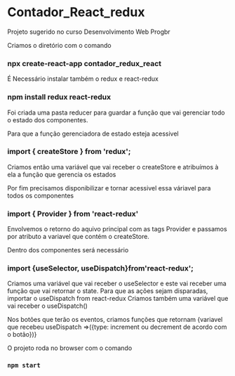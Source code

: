 # Contador_React_redux
Projeto sugerido no curso Desenvolvimento Web Progbr

Criamos o diretório com o comando 
### npx create-react-app contador_redux_react

É Necessário instalar também o redux e react-redux
### npm install redux react-redux

Foi criada uma pasta reducer para guardar a função que vai gerenciar todo o estado dos componentes.

Para que a função gerenciadora de estado esteja acessivel 
### import { createStore } from 'redux';  

Criamos então uma variável que vai receber o createStore e atribuímos à ela a função que gerencia os estados

Por fim precisamos disponibilizar e tornar acessivel essa váriavel para todos os componentes
### import { Provider } from 'react-redux'

Envolvemos o retorno do aquivo principal com as tags Provider e passamos por atributo a variavel que contém o createStore.

Dentro dos componentes será necessário
### import {useSelector, useDispatch}from'react-redux';

Criamos uma variável que vai receber o useSelector e este vai receber uma função que vai retornar o state.
Para que as ações sejam disparadas, importar o  useDispatch from react-redux 
Criamos também uma variável que vai receber o useDispatch()

Nos botões que terão os eventos, criamos funções que retornam {variavel que recebeu useDispatch =>({type: increment ou decrement de acordo com o botão})}


O projeto roda no browser com o comando
### `npm start`

